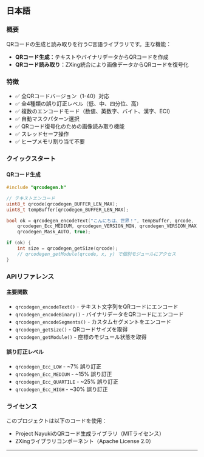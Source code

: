 

## 日本語

### 概要
QRコードの生成と読み取りを行うC言語ライブラリです。主な機能：
- **QRコード生成**：テキストやバイナリデータからQRコードを作成
- **QRコード読み取り**：ZXing統合により画像データからQRコードを復号化

### 特徴
- ✅ 全QRコードバージョン（1-40）対応
- ✅ 全4種類の誤り訂正レベル（低、中、四分位、高）
- ✅ 複数のエンコードモード（数値、英数字、バイト、漢字、ECI）
- ✅ 自動マスクパターン選択
- ✅ QRコード復号化のための画像読み取り機能
- ✅ スレッドセーフ操作
- ✅ ヒープメモリ割り当て不要

### クイックスタート

#### QRコード生成
```c
#include "qrcodegen.h"

// テキストエンコード
uint8_t qrcode[qrcodegen_BUFFER_LEN_MAX];
uint8_t tempBuffer[qrcodegen_BUFFER_LEN_MAX];

bool ok = qrcodegen_encodeText("こんにちは、世界！", tempBuffer, qrcode,
    qrcodegen_Ecc_MEDIUM, qrcodegen_VERSION_MIN, qrcodegen_VERSION_MAX,
    qrcodegen_Mask_AUTO, true);

if (ok) {
    int size = qrcodegen_getSize(qrcode);
    // qrcodegen_getModule(qrcode, x, y) で個別モジュールにアクセス
}
```

### APIリファレンス

#### 主要関数
- `qrcodegen_encodeText()` - テキスト文字列をQRコードにエンコード
- `qrcodegen_encodeBinary()` - バイナリデータをQRコードにエンコード
- `qrcodegen_encodeSegments()` - カスタムセグメントをエンコード
- `qrcodegen_getSize()` - QRコードサイズを取得
- `qrcodegen_getModule()` - 座標のモジュール状態を取得

#### 誤り訂正レベル
- `qrcodegen_Ecc_LOW` - ~7% 誤り訂正
- `qrcodegen_Ecc_MEDIUM` - ~15% 誤り訂正
- `qrcodegen_Ecc_QUARTILE` - ~25% 誤り訂正
- `qrcodegen_Ecc_HIGH` - ~30% 誤り訂正

### ライセンス
このプロジェクトは以下のコードを使用：
- Project NayukiのQRコード生成ライブラリ（MITライセンス）
- ZXingライブラリコンポーネント（Apache License 2.0）

---
